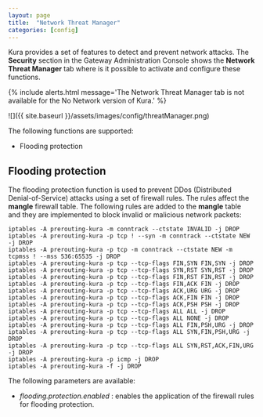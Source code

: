 ```yaml
---
layout: page
title:  "Network Threat Manager"
categories: [config]
---
```


Kura provides a set of features to detect and prevent network attacks. The **Security** section in the Gateway Administration Console shows the **Network Threat Manager** tab where is it possible to activate and configure these functions.

{% include alerts.html message='The Network Threat Manager tab is not available for the No Network version of Kura.' %}

![]({{ site.baseurl }}/assets/images/config/threatManager.png)

The following functions are supported:

- Flooding protection

## Flooding protection

The flooding protection function is used to prevent DDos (Distributed Denial-of-Service) attacks using a set of firewall rules. The rules affect the **mangle** firewall table. The following rules are added to the **mangle** table and they are implemented to block invalid or malicious network packets:

```
iptables -A prerouting-kura -m conntrack --ctstate INVALID -j DROP
iptables -A prerouting-kura -p tcp ! --syn -m conntrack --ctstate NEW -j DROP
iptables -A prerouting-kura -p tcp -m conntrack --ctstate NEW -m tcpmss ! --mss 536:65535 -j DROP
iptables -A prerouting-kura -p tcp --tcp-flags FIN,SYN FIN,SYN -j DROP
iptables -A prerouting-kura -p tcp --tcp-flags SYN,RST SYN,RST -j DROP
iptables -A prerouting-kura -p tcp --tcp-flags FIN,RST FIN,RST -j DROP
iptables -A prerouting-kura -p tcp --tcp-flags FIN,ACK FIN -j DROP
iptables -A prerouting-kura -p tcp --tcp-flags ACK,URG URG -j DROP
iptables -A prerouting-kura -p tcp --tcp-flags ACK,FIN FIN -j DROP
iptables -A prerouting-kura -p tcp --tcp-flags ACK,PSH PSH -j DROP
iptables -A prerouting-kura -p tcp --tcp-flags ALL ALL -j DROP
iptables -A prerouting-kura -p tcp --tcp-flags ALL NONE -j DROP
iptables -A prerouting-kura -p tcp --tcp-flags ALL FIN,PSH,URG -j DROP
iptables -A prerouting-kura -p tcp --tcp-flags ALL SYN,FIN,PSH,URG -j DROP
iptables -A prerouting-kura -p tcp --tcp-flags ALL SYN,RST,ACK,FIN,URG -j DROP
iptables -A prerouting-kura -p icmp -j DROP
iptables -A prerouting-kura -f -j DROP
```

The following parameters are available:

- *flooding.protection.enabled* : enables the application of the firewall rules for flooding protection.

